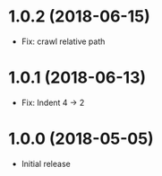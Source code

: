 # 1.0.2 (2018-06-15)

- Fix: crawl relative path

# 1.0.1 (2018-06-13)

- Fix: Indent 4 -> 2

# 1.0.0 (2018-05-05)

- Initial release